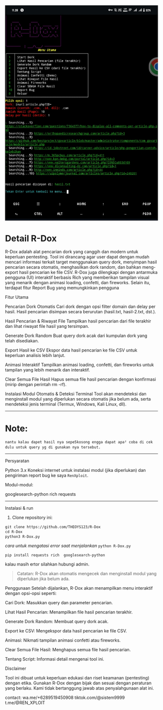 ![screenshot R-Dox](IMG_20250329_115941.jpg)


# Detail R-Dox
R-Dox adalah alat pencarian dork yang canggih dan modern untuk keperluan pentesting. Tool ini dirancang agar user dapat dengan mudah mencari informasi terkait target menggunakan query dork, menyimpan hasil pencarian secara otomatis, menghasilkan dork random, dan bahkan meng-export hasil pencarian ke file CSV. R-Dox juga dilengkapi dengan antarmuka pengguna (UI) interaktif berbasis Rich yang memberikan tampilan visual yang menarik dengan animasi loading, confetti, dan fireworks. Selain itu, terdapat fitur Report Bug yang memungkinkan pengguna

Fitur Utama

Pencarian Dork Otomatis
Cari dork dengan opsi filter domain dan delay per hasil. Hasil pencarian disimpan secara berurutan (hasil.txt, hasil-2.txt, dst.).

Hasil Pencarian & Riwayat File
Tampilkan hasil pencarian dari file terakhir dan lihat riwayat file hasil yang tersimpan.

Generate Dork Random
Buat query dork acak dari kumpulan dork yang telah disediakan.

Export Hasil ke CSV
Ekspor data hasil pencarian ke file CSV untuk keperluan analisis lebih lanjut.

Animasi Interaktif
Tampilkan animasi loading, confetti, dan fireworks untuk tampilan yang lebih menarik dan interaktif.

Clear Semua File Hasil
Hapus semua file hasil pencarian dengan konfirmasi (mirip dengan perintah rm -rf).

Instalasi Modul Otomatis & Deteksi Terminal
Tool akan mendeteksi dan menginstall modul yang diperlukan secara otomatis jika belum ada, serta mendeteksi jenis terminal (Termux, Windows, Kali Linux, dll).

---

# Note:
`nantu kalau dapet hasil nya sepe5kosong engga dapat apa² coba di cek dulu untuk query yg di gunakan nya tersebut. `

---

Persyaratan

Python 3.x
Koneksi internet untuk instalasi modul (jika diperlukan) dan pengiriman report bug ke saya `RenXploit`.

Modul-modul:

googlesearch-python
rich
requests

---

Instalasi & run

1. Clone repository ini:
```
git clone https://github.com/THEOYS123/R-Dox
cd R-Dox
python3 R-Dox.py

```
*cara untuk mengatasi error saat menjalankan* `python R-Dox.py`
```
pip install requests rich  googlesearch-python
```
kalau masih ertor silahkan hubungi admin.

> Catatan: R-Dox akan otomatis mengecek dan menginstall modul yang diperlukan jika belum ada.


Penggunaan
Setelah dijalankan, R-Dox akan menampilkan menu interaktif dengan opsi-opsi seperti:

Cari Dork: Masukkan query dan parameter pencarian.


Lihat Hasil Pencarian: Menampilkan file hasil pencarian terakhir.

Generate Dork Random: Membuat query dork acak.

Export ke CSV: Mengekspor data hasil pencarian ke file CSV.

Animasi: Nikmati tampilan animasi confetti atau fireworks.

Clear Semua File Hasil: Menghapus semua file hasil pencarian.

Tentang Script: Informasi detail mengenai tool ini.

Disclaimer

Tool ini dibuat untuk keperluan edukasi dan riset keamanan (pentesting) dengan etika. Gunakan R-Dox dengan bijak dan sesuai dengan peraturan yang berlaku. Kami tidak bertanggung jawab atas penyalahgunaan alat ini.


contact:
wa.me/+6289519450908
tiktok.com/@sistem9999
t.me/@REN_XPLOIT
